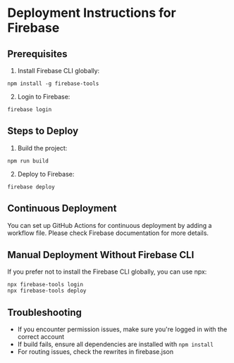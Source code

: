 
# Deployment Instructions for Firebase

## Prerequisites
1. Install Firebase CLI globally:
```
npm install -g firebase-tools
```

2. Login to Firebase:
```
firebase login
```

## Steps to Deploy

1. Build the project:
```
npm run build
```

2. Deploy to Firebase:
```
firebase deploy
```

## Continuous Deployment
You can set up GitHub Actions for continuous deployment by adding a workflow file. 
Please check Firebase documentation for more details.

## Manual Deployment Without Firebase CLI
If you prefer not to install the Firebase CLI globally, you can use npx:
```
npx firebase-tools login
npx firebase-tools deploy
```

## Troubleshooting
- If you encounter permission issues, make sure you're logged in with the correct account
- If build fails, ensure all dependencies are installed with `npm install`
- For routing issues, check the rewrites in firebase.json
